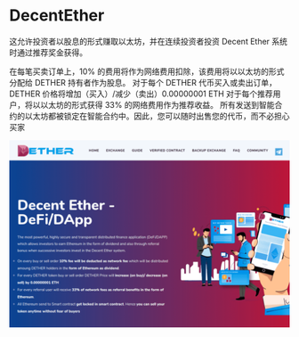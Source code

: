 # DecentEther

这允许投资者以股息的形式赚取以太坊，并在连续投资者投资 Decent Ether 系统时通过推荐奖金获得。

  在每笔买卖订单上，10% 的费用将作为网络费用扣除，该费用将以以太坊的形式分配给 DETHER 持有者作为股息。
  对于每个 DETHER 代币买入或卖出订单，DETHER 价格将增加（买入）/减少（卖出）0.00000001 ETH
  对于每个推荐用户，将以以太坊的形式获得 33% 的网络费用作为推荐收益。
  所有发送到智能合约的以太坊都被锁定在智能合约中。因此，您可以随时出售您的代币，而不必担心买家

![decentether-dapp-high-risk-ethereum-image1_3509ee031ebfdd6d282673fbb459e2e6](decentether-dapp-high-risk-ethereum-image1_3509ee031ebfdd6d282673fbb459e2e6.png)

